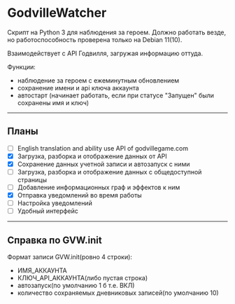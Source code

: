 # GodvilleWatcher
Скрипт на Python 3 для наблюдения за героем. Должно работать везде, но работоспособность проверена только на Debian 11(10). 

Взаимодействует с API Годвилля, загружая информацию оттуда.

Функции:
- наблюдение за героем с ежеминутным обновлением
- сохранение имени и api ключа аккаунта
- автостарт (начинает работать, если при статусе "Запущен" были сохранены имя и ключ)

----
**Планы**
----
- [ ] English translation and ability use API of godvillegame.com
- [x] Загрузка, разборка и отображение данных от API 
- [x] Сохранение данных учетной записи и автозапуск с ними 
- [ ] Загрузка, разборка и отображение данных с общедоступной страницы
- [ ] Добавление информационных граф и эффектов к ним
- [x] Отправка уведомлений во время работы
- [ ] Настройка уведомлений
- [ ] Удобный интерфейс

----
Справка по GVW.init
----
Формат записи GVW.init(ровно 4 строки):
 - ИМЯ_АККАУНТА
 - КЛЮЧ_API_АККАУНТА(либо пустая строка)
 - автозапуск(по умолчанию 1 б т.е. ВКЛ)
 - количество сохраняемых дневниковых записей(по умолчанию 10)

